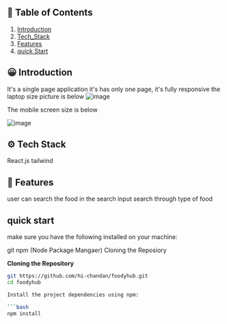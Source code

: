 ## 🧾 <a name="table"> Table of Contents </a>

1. [Introduction](#introduction)
2. [Tech_Stack](#tech-stack)
3. [Features](#feature)
4. [quick Start](#quick-start)

## <a name="introduction"> 😀 Introduction </a>

It's a single page application it's has only one page,
it's fully responsive the laptop size picture is below
![image](https://github.com/hi-chandan/foodyhub/assets/125797501/43fa5060-9599-4b03-9e01-3b219726c6a9)

The mobile screen size is below

![image](https://github.com/hi-chandan/foodyhub/assets/125797501/f93d112d-e69e-45d5-a013-006618ed1616)

## <a name="tech-stack"> ⚙️ Tech Stack </a>

React.js
tailwind

## <a name="features">🔋 Features</a>

user can search the food in the search input
search through type of food

## <a name="#quick-start">quick start </a>

make sure you have the following installed on your machine:

git
npm (Node Package Mangaer)
Cloning the Reposiory

**Cloning the Repository**

````bash
git https://github.com/hi-chandan/foodyhub.git
cd foodyhub

Install the project dependencies using npm:

```bash
npm install
````
